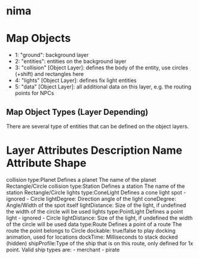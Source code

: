 # nima


# Map Objects

* 1: "ground": background layer
* 2: "entities": entities on the background layer
* 3: "collision" [Object Layer]: defines the body of the entity, use circles (+shift) and rectangles here
* 4: "lights" [Object Layer]: defines fix light entities
* 5: "data" [Object Layer]: all additional data on this layer, e.g. the routing points for NPCs

## Map Object Types (Layer Depending)

There are several type of entities that can be defined on the object layers.

Layer       Attributes          Description                         Name Attribute                  Shape
========================================================================================================================
collision   type:Planet         Defines a planet                    The name of the planet          Rectangle/Circle
collision   type:Station        Defines a station                   The name of the station         Rectangle/Circle
lights      type:ConeLight      Defines a cone light spot           - ignored -                     Circle
            lightDegree:<INT>   Direction angle of the light
            coneDegree:<INT>    Angle/Width of the spot itself
            lightDistance:<INT> Size of the light, if undefined the width of the circle will be used
lights      type:PointLight     Defines a point light               - ignored -                     Circle
            lightDistance:<INT> Size of the light, if undefined the width of the circle will be used
data        type:Route          Defines a point of a route          The route the point belongs to  Circle
            dockable:<BOOLEAN>  true/false to play docking animation, used for locations
            dockTime:<INT>      Milliseconds to stack docked (hidden)
            shipProfile:<STRING>Type of the ship that is on this route, only defined for 1x point.
                                Valid ship types are:
                                - merchant
                                - pirate